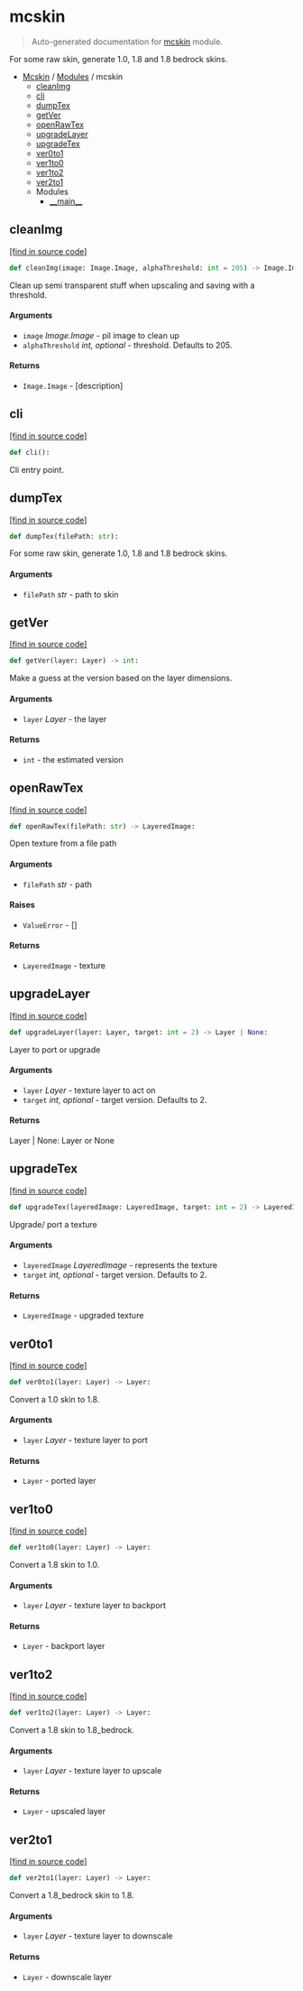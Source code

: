 # mcskin

> Auto-generated documentation for [mcskin](../../mcskin/__init__.py) module.

For some raw skin, generate 1.0, 1.8 and 1.8 bedrock skins.

- [Mcskin](../README.md#mcskin-index) / [Modules](../README.md#mcskin-modules) / mcskin
    - [cleanImg](#cleanimg)
    - [cli](#cli)
    - [dumpTex](#dumptex)
    - [getVer](#getver)
    - [openRawTex](#openrawtex)
    - [upgradeLayer](#upgradelayer)
    - [upgradeTex](#upgradetex)
    - [ver0to1](#ver0to1)
    - [ver1to0](#ver1to0)
    - [ver1to2](#ver1to2)
    - [ver2to1](#ver2to1)
    - Modules
        - [\_\_main\_\_](module.md#__main__)

## cleanImg

[[find in source code]](../../mcskin/__init__.py#L16)

```python
def cleanImg(image: Image.Image, alphaThreshold: int = 205) -> Image.Image:
```

Clean up semi transparent stuff when upscaling and saving with a threshold.

#### Arguments

- `image` *Image.Image* - pil image to clean up
- `alphaThreshold` *int, optional* - threshold. Defaults to 205.

#### Returns

- `Image.Image` - [description]

## cli

[[find in source code]](../../mcskin/__init__.py#L266)

```python
def cli():
```

Cli entry point.

## dumpTex

[[find in source code]](../../mcskin/__init__.py#L240)

```python
def dumpTex(filePath: str):
```

For some raw skin, generate 1.0, 1.8 and 1.8 bedrock skins.

#### Arguments

- `filePath` *str* - path to skin

## getVer

[[find in source code]](../../mcskin/__init__.py#L179)

```python
def getVer(layer: Layer) -> int:
```

Make a guess at the version based on the layer dimensions.

#### Arguments

- `layer` *Layer* - the layer

#### Returns

- `int` - the estimated version

## openRawTex

[[find in source code]](../../mcskin/__init__.py#L214)

```python
def openRawTex(filePath: str) -> LayeredImage:
```

Open texture from a file path

#### Arguments

- `filePath` *str* - path

#### Raises

- `ValueError` - []

#### Returns

- `LayeredImage` - texture

## upgradeLayer

[[find in source code]](../../mcskin/__init__.py#L146)

```python
def upgradeLayer(layer: Layer, target: int = 2) -> Layer | None:
```

Layer to port or upgrade

#### Arguments

- `layer` *Layer* - texture layer to act on
- `target` *int, optional* - target version. Defaults to 2.

#### Returns

Layer | None: Layer or None

## upgradeTex

[[find in source code]](../../mcskin/__init__.py#L195)

```python
def upgradeTex(layeredImage: LayeredImage, target: int = 2) -> LayeredImage:
```

Upgrade/ port a texture

#### Arguments

- `layeredImage` *LayeredImage* - represents the texture
- `target` *int, optional* - target version. Defaults to 2.

#### Returns

- `LayeredImage` - upgraded texture

## ver0to1

[[find in source code]](../../mcskin/__init__.py#L72)

```python
def ver0to1(layer: Layer) -> Layer:
```

Convert a 1.0 skin to 1.8.

#### Arguments

- `layer` *Layer* - texture layer to port

#### Returns

- `Layer` - ported layer

## ver1to0

[[find in source code]](../../mcskin/__init__.py#L99)

```python
def ver1to0(layer: Layer) -> Layer:
```

Convert a 1.8 skin to 1.0.

#### Arguments

- `layer` *Layer* - texture layer to backport

#### Returns

- `Layer` - backport layer

## ver1to2

[[find in source code]](../../mcskin/__init__.py#L36)

```python
def ver1to2(layer: Layer) -> Layer:
```

Convert a 1.8 skin to 1.8_bedrock.

#### Arguments

- `layer` *Layer* - texture layer to upscale

#### Returns

- `Layer` - upscaled layer

## ver2to1

[[find in source code]](../../mcskin/__init__.py#L124)

```python
def ver2to1(layer: Layer) -> Layer:
```

Convert a 1.8_bedrock skin to 1.8.

#### Arguments

- `layer` *Layer* - texture layer to downscale

#### Returns

- `Layer` - downscale layer
